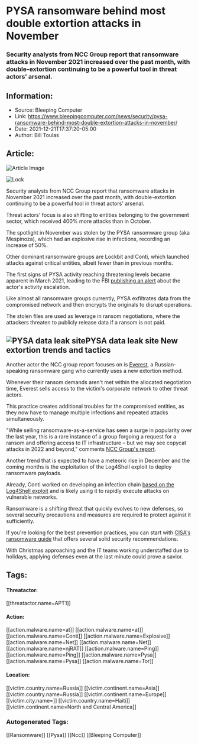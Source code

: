 # PYSA ransomware behind most double extortion attacks in November
### Security analysts from NCC Group report that ransomware attacks in November 2021 increased over the past month, with double-extortion continuing to be a powerful tool in threat actors' arsenal.

## Information:
+ Source: Bleeping Computer
+ Link: https://www.bleepingcomputer.com/news/security/pysa-ransomware-behind-most-double-extortion-attacks-in-november/
+ Date: 2021-12-21T17:37:20-05:00
+ Author: Bill Toulas


## Article:
![Article Image](https://www.bleepstatic.com/content/hl-images/2021/10/11/padlock.jpg)

![Lock](https://www.bleepstatic.com/content/hl-images/2021/10/11/padlock.jpg)


Security analysts from NCC Group report that ransomware attacks in November 2021 increased over the past month, with double-extortion continuing to be a powerful tool in threat actors' arsenal.


Threat actors' focus is also shifting to entities belonging to the government sector, which received 400% more attacks than in October.


The spotlight in November was stolen by the PYSA ransomware group (aka Mespinoza), which had an explosive rise in infections, recording an increase of 50%.


Other dominant ransomware groups are Lockbit and Conti, which launched attacks against critical entities, albeit fewer than in previous months.


The first signs of PYSA activity reaching threatening levels became apparent in March 2021, leading to the FBI [publishing an alert](https://www.bleepingcomputer.com/news/security/fbi-warns-of-escalating-pysa-ransomware-attacks-on-education-orgs/) about the actor's activity escalation.


Like almost all ransomware groups currently, PYSA exfiltrates data from the compromised network and then encrypts the originals to disrupt operations.


The stolen files are used as leverage in ransom negotiations, where the attackers threaten to publicly release data if a ransom is not paid.



![PYSA data leak site](https://www.bleepstatic.com/images/news/ransomware/leak-sites/pysa-Mespinoza.jpg)**PYSA data leak site**
New extortion trends and tactics
--------------------------------


Another actor the NCC group report focuses on is [Everest](https://www.bleepingcomputer.com/news/security/italian-celebs-data-exposed-in-ransomware-attack-on-siae/), a Russian-speaking ransomware gang who currently uses a new extortion method.


Whenever their ransom demands aren't met within the allocated negotiation time, Everest sells access to the victim's corporate network to other threat actors.


This practice creates additional troubles for the compromised entities, as they now have to manage multiple infections and repeated attacks simultaneously.


"While selling ransomware-as-a-service has seen a surge in popularity over the last year, this is a rare instance of a group forgoing a request for a ransom and offering access to IT infrastructure – but we may see copycat attacks in 2022 and beyond," comments [NCC Group's report](https://newsroom.nccgroup.com/news/ncc-group-monthly-threat-pulse-november-2021-439934).


Another trend that is expected to have a meteoric rise in December and the coming months is the exploitation of the Log4Shell exploit to deploy ransomware payloads.


Already, Conti worked on developing an infection chain [based on the Log4Shell exploit](https://www.bleepingcomputer.com/news/security/conti-ransomware-uses-log4j-bug-to-hack-vmware-vcenter-servers/) and is likely using it to rapidly execute attacks on vulnerable networks.


Ransomware is a shifting threat that quickly evolves to new defenses, so several security precautions and measures are required to protect against it sufficiently.


If you're looking for the best prevention practices, you can start with [CISA's ransomware guide](https://www.cisa.gov/stopransomware/how-can-i-protect-against-ransomware) that offers several solid security recommendations.


With Christmas approaching and the IT teams working understaffed due to holidays, applying defenses even at the last minute could prove a savior.





## Tags:

#### Threatactor:
[[threatactor.name=APT1]]

#### Action:
[[action.malware.name=at]] [[action.malware.name=at]] [[action.malware.name=Conti]] [[action.malware.name=Explosive]] [[action.malware.name=Net]] [[action.malware.name=Net]] [[action.malware.name=njRAT]] [[action.malware.name=Ping]] [[action.malware.name=Ping]] [[action.malware.name=Pysa]] [[action.malware.name=Pysa]] [[action.malware.name=Tor]]

#### Location:
[[victim.country.name=Russia]] [[victim.continent.name=Asia]] [[victim.country.name=Russia]] [[victim.continent.name=Europe]] [[victim.city.name=]] [[victim.country.name=Haiti]] [[victim.continent.name=North and Central America]]

### Autogenerated Tags:
[[Ransomware]] [[Pysa]] [[Ncc]] [[Bleeping Computer]]

